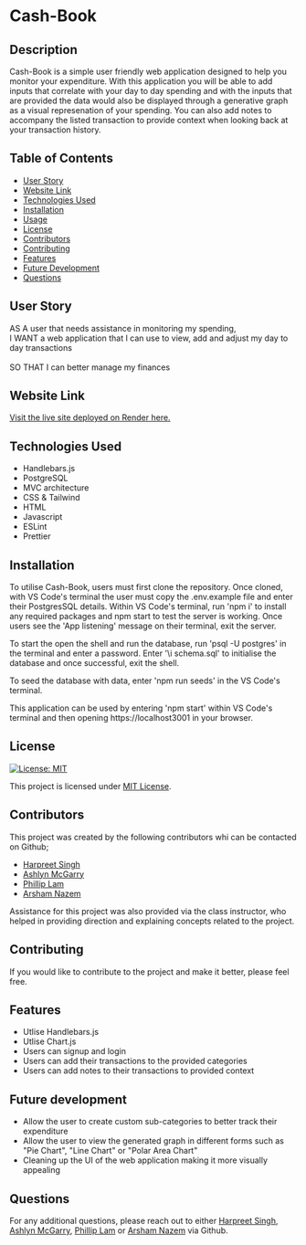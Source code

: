 # Cash-Book

## Description
Cash-Book is a simple user friendly web application designed to help you monitor your expenditure. With this application you will be able to add inputs that correlate with your day to day spending and with the inputs that are provided the data would also be displayed through a generative graph as a visual represenation of your spending. You can also add notes to accompany the listed transaction to provide context when looking back at your transaction history. 


## Table of Contents

- [User Story](#user-story)
- [Website Link](#website-link)
- [Technologies Used](#technologies-used)
- [Installation](#installation)
- [Usage](#usage)
- [License](#license)
- [Contributors](#contributors)
- [Contributing](#contributing)
- [Features](#features)
- [Future Development](#future-development)
- [Questions](#questions)

## User Story
AS A user that needs assistance in monitoring my spending,
<br>I WANT a web application that I can use to view, add and adjust my day to day transactions</br>
<br>SO THAT I can better manage my finances</br>


## Website Link

[Visit the live site deployed on Render here.]()

## Technologies Used

- Handlebars.js
- PostgreSQL
- MVC architecture
- CSS & Tailwind
- HTML
- Javascript
- ESLint
- Prettier

## Installation

To utilise Cash-Book, users must first clone the repository. Once cloned, with VS Code's terminal the user must copy the .env.example file and enter their PostgresSQL details. Within VS Code's terminal, run 'npm i' to install any required packages and npm start to test the server is working. Once users see the 'App listening' message on their terminal, exit the server.

To start the open the shell and run the database, run 'psql -U postgres' in the terminal and enter a password. Enter '\i schema.sql' to initialise the database and once successful, exit the shell.

To seed the database with data, enter 'npm run seeds' in the VS Code's terminal.

This application can be used by entering 'npm start' within VS Code's terminal and then opening https://localhost3001 in your browser.

## License

[![License: MIT](https://img.shields.io/badge/License-MIT-yellow.svg)](https://opensource.org/licenses/MIT)

This project is licensed under [MIT License](https://opensource.org/licenses/MIT).

## Contributors

This project was created by the following contributors whi can be contacted on Github;

- [Harpreet Singh](https://github.com/SHarpreet89)
- [Ashlyn McGarry](https://github.com/ashlynmcgarry)
- [Phillip Lam](https://github.com/cbfcuh)
- [Arsham Nazem](https://github.com/anaz0004)

Assistance for this project was also provided via the class instructor, who helped in providing direction and explaining concepts related to the project.

## Contributing

If you would like to contribute to the project and make it better, please feel free.

## Features

- Utlise Handlebars.js
- Utlise Chart.js
- Users can signup and login
- Users can add their transactions to the provided categories
- Users can add notes to their transactions to provided context

## Future development

- Allow the user to create custom sub-categories to better track their expenditure
- Allow the user to view the generated graph in different forms such as "Pie Chart", "Line Chart" or "Polar Area Chart"
- Cleaning up the UI of the web application making it more visually appealing

## Questions

For any additional questions, please reach out to either [Harpreet Singh](https://github.com/SHarpreet89), [Ashlyn McGarry](https://github.com/ashlynmcgarry), [Phillip Lam](https://github.com/cbfcuh) or [Arsham Nazem](https://github.com/anaz0004) via Github.
